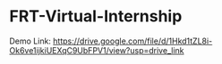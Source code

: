 # FRT-Virtual-Internship

Demo Link: https://drive.google.com/file/d/1Hkd1tZL8i-Ok6ve1ijkiUEXqC9UbFPV1/view?usp=drive_link
